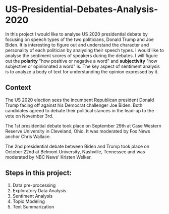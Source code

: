 # US-Presidential-Debates-Analysis-2020

In this project I would like to analyse US 2020 presidential debate by focusing on speech types of the two politicians, Donald Trump and Joe Biden. It is interesting to figure out and understand the character and personality of each politician by analysing their speech types. I would like to analyse the sentiment scores of speakers during the debates. I will figure out the **polarity** "how positive or negative a word" and **subjectivity** "how subjective or opinionated a word" is. The key aspect of sentiment analysis is to analyze a body of text for understanding the opinion expressed by it.
## Context

The US 2020 election sees the incumbent Republican president Donald Trump facing off against his Democrat challenger Joe Biden. Both candidates agreed to debate their political stances in the lead-up to the vote on November 3rd.

The 1st presidential debate took place on September 29th at Case Western Reserve University in Cleveland, Ohio. It was moderated by Fox News anchor Chris Wallace.

The  2nd presidential debate between Biden and Trump took place on October 22nd at Belmont University, Nashville, Tennessee and was moderated by NBC News' Kristen Welker. 

## Steps in this project:
1. Data pre-processing
2. Exploratory Data Analysis
3. Sentiment Analysis
4. Topic Modeling
5. Text Summarization
